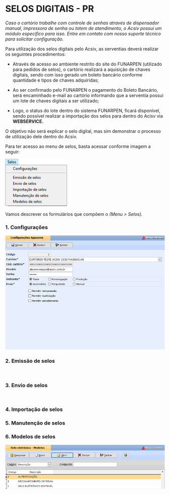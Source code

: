 # SELOS DIGITAIS - PR

*Caso o cartório trabalhe com controle de senhas através de dispensador manual, impressora de senha ou totem de atendimento, o Acsiv possui um módulo específico para isso. Entre em contato com nosso suporte técnico para solicitar configuração.*

Para utilização dos selos digitais pelo Acsiv, as serventias deverá realizar os seguintes procedimentos:

* Através de acesso ao ambiente restrito do site do FUNARPEN (utilizado para pedidos de selos), o cartório realizará a aquisição de chaves digitais, sendo com isso gerado um boleto bancário conforme quantidade e tipos de chaves adquiridas;

* Ao ser confirmado pelo FUNARPEN o pagamento do Boleto Bancário, será encaminhado e-mail ao cartório informando que a serventia possui um lote de chaves digitais a ser utilizado;

* Logo, o status do lote dentro do sistema FUNARPEN, ficará disponível, sendo possível realizar a importação dos selos para dentro do Acisv via **WEBSERVICE.**

O objetivo não será explicar o selo digital, mas sim demonstrar o processo de utilização dele dentro do Acsiv.

Para ter acesso ao menu de selos, basta acessar conforme imagem a seguir:

![menu](https://github.com/gislenetavaresacsiv/SelosDigitaisPR/blob/main/IMAGENS/1.png)

Vamos descrever os formulários que compõem o *(Menu > Selos).*


### 1. Configurações

![configuracoes](https://github.com/gislenetavaresacsiv/SelosDigitaisPR/blob/main/IMAGENS/CONFIGURACOES/1.PNG)



### 2. Emissão de selos

![]()



### 3. Envio de selos

![]()



### 4. Importação de selos





### 5. Manutenção de selos





### 6. Modelos de selos

![modelos](https://github.com/gislenetavaresacsiv/SelosDigitaisPR/blob/main/IMAGENS/MODELOS_SELOS/1.PNG)
